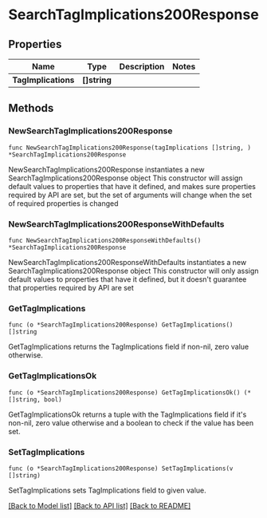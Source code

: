 # SearchTagImplications200Response

## Properties

Name | Type | Description | Notes
------------ | ------------- | ------------- | -------------
**TagImplications** | **[]string** |  | 

## Methods

### NewSearchTagImplications200Response

`func NewSearchTagImplications200Response(tagImplications []string, ) *SearchTagImplications200Response`

NewSearchTagImplications200Response instantiates a new SearchTagImplications200Response object
This constructor will assign default values to properties that have it defined,
and makes sure properties required by API are set, but the set of arguments
will change when the set of required properties is changed

### NewSearchTagImplications200ResponseWithDefaults

`func NewSearchTagImplications200ResponseWithDefaults() *SearchTagImplications200Response`

NewSearchTagImplications200ResponseWithDefaults instantiates a new SearchTagImplications200Response object
This constructor will only assign default values to properties that have it defined,
but it doesn't guarantee that properties required by API are set

### GetTagImplications

`func (o *SearchTagImplications200Response) GetTagImplications() []string`

GetTagImplications returns the TagImplications field if non-nil, zero value otherwise.

### GetTagImplicationsOk

`func (o *SearchTagImplications200Response) GetTagImplicationsOk() (*[]string, bool)`

GetTagImplicationsOk returns a tuple with the TagImplications field if it's non-nil, zero value otherwise
and a boolean to check if the value has been set.

### SetTagImplications

`func (o *SearchTagImplications200Response) SetTagImplications(v []string)`

SetTagImplications sets TagImplications field to given value.



[[Back to Model list]](../README.md#documentation-for-models) [[Back to API list]](../README.md#documentation-for-api-endpoints) [[Back to README]](../README.md)


